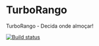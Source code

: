 # TurboRango
TurboRango - Decida onde almoçar!

[![Build status](https://ci.appveyor.com/api/projects/status/a6a61c2umv4t97ew?svg=true)](https://ci.appveyor.com/project/bernardobrezende/turborango)
